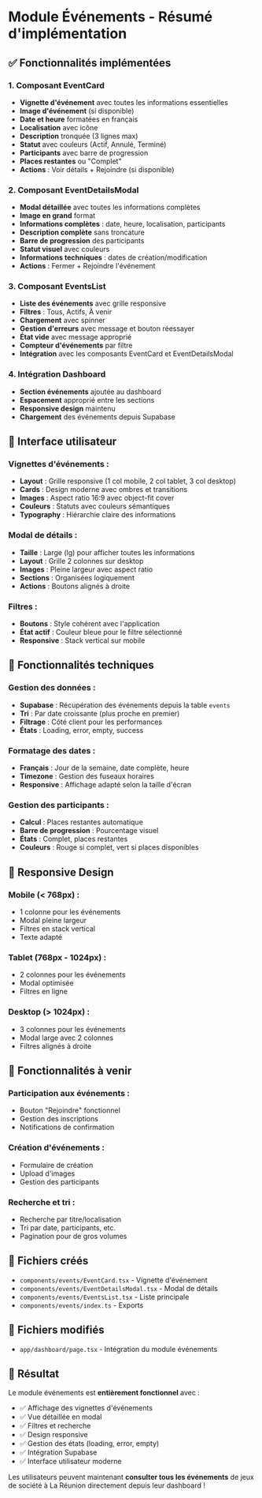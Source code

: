 # Module Événements - Résumé d'implémentation

## ✅ Fonctionnalités implémentées

### 1. **Composant EventCard**
- **Vignette d'événement** avec toutes les informations essentielles
- **Image d'événement** (si disponible)
- **Date et heure** formatées en français
- **Localisation** avec icône
- **Description** tronquée (3 lignes max)
- **Statut** avec couleurs (Actif, Annulé, Terminé)
- **Participants** avec barre de progression
- **Places restantes** ou "Complet"
- **Actions** : Voir détails + Rejoindre (si disponible)

### 2. **Composant EventDetailsModal**
- **Modal détaillée** avec toutes les informations complètes
- **Image en grand** format
- **Informations complètes** : date, heure, localisation, participants
- **Description complète** sans troncature
- **Barre de progression** des participants
- **Statut visuel** avec couleurs
- **Informations techniques** : dates de création/modification
- **Actions** : Fermer + Rejoindre l'événement

### 3. **Composant EventsList**
- **Liste des événements** avec grille responsive
- **Filtres** : Tous, Actifs, À venir
- **Chargement** avec spinner
- **Gestion d'erreurs** avec message et bouton réessayer
- **État vide** avec message approprié
- **Compteur d'événements** par filtre
- **Intégration** avec les composants EventCard et EventDetailsModal

### 4. **Intégration Dashboard**
- **Section événements** ajoutée au dashboard
- **Espacement** approprié entre les sections
- **Responsive design** maintenu
- **Chargement** des événements depuis Supabase

## 🎨 Interface utilisateur

### **Vignettes d'événements :**
- **Layout** : Grille responsive (1 col mobile, 2 col tablet, 3 col desktop)
- **Cards** : Design moderne avec ombres et transitions
- **Images** : Aspect ratio 16:9 avec object-fit cover
- **Couleurs** : Statuts avec couleurs sémantiques
- **Typography** : Hiérarchie claire des informations

### **Modal de détails :**
- **Taille** : Large (lg) pour afficher toutes les informations
- **Layout** : Grille 2 colonnes sur desktop
- **Images** : Pleine largeur avec aspect ratio
- **Sections** : Organisées logiquement
- **Actions** : Boutons alignés à droite

### **Filtres :**
- **Boutons** : Style cohérent avec l'application
- **État actif** : Couleur bleue pour le filtre sélectionné
- **Responsive** : Stack vertical sur mobile

## 🔧 Fonctionnalités techniques

### **Gestion des données :**
- **Supabase** : Récupération des événements depuis la table `events`
- **Tri** : Par date croissante (plus proche en premier)
- **Filtrage** : Côté client pour les performances
- **États** : Loading, error, empty, success

### **Formatage des dates :**
- **Français** : Jour de la semaine, date complète, heure
- **Timezone** : Gestion des fuseaux horaires
- **Responsive** : Affichage adapté selon la taille d'écran

### **Gestion des participants :**
- **Calcul** : Places restantes automatique
- **Barre de progression** : Pourcentage visuel
- **États** : Complet, places restantes
- **Couleurs** : Rouge si complet, vert si places disponibles

## 📱 Responsive Design

### **Mobile (< 768px) :**
- 1 colonne pour les événements
- Modal pleine largeur
- Filtres en stack vertical
- Texte adapté

### **Tablet (768px - 1024px) :**
- 2 colonnes pour les événements
- Modal optimisée
- Filtres en ligne

### **Desktop (> 1024px) :**
- 3 colonnes pour les événements
- Modal large avec 2 colonnes
- Filtres alignés à droite

## 🚀 Fonctionnalités à venir

### **Participation aux événements :**
- Bouton "Rejoindre" fonctionnel
- Gestion des inscriptions
- Notifications de confirmation

### **Création d'événements :**
- Formulaire de création
- Upload d'images
- Gestion des participants

### **Recherche et tri :**
- Recherche par titre/localisation
- Tri par date, participants, etc.
- Pagination pour de gros volumes

## 📁 Fichiers créés

- `components/events/EventCard.tsx` - Vignette d'événement
- `components/events/EventDetailsModal.tsx` - Modal de détails
- `components/events/EventsList.tsx` - Liste principale
- `components/events/index.ts` - Exports

## 📁 Fichiers modifiés

- `app/dashboard/page.tsx` - Intégration du module événements

## 🎉 Résultat

Le module événements est **entièrement fonctionnel** avec :
- ✅ Affichage des vignettes d'événements
- ✅ Vue détaillée en modal
- ✅ Filtres et recherche
- ✅ Design responsive
- ✅ Gestion des états (loading, error, empty)
- ✅ Intégration Supabase
- ✅ Interface utilisateur moderne

Les utilisateurs peuvent maintenant **consulter tous les événements** de jeux de société à La Réunion directement depuis leur dashboard !

